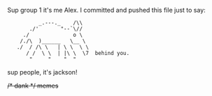 Sup group 1 it's me Alex.
I committed and pushed this file just to say:


              _.---._    /\\
           ./'       "--`\//
         ./              o \
        /./\  )______   \__ \
       ./  / /\ \   | \ \  \ \
          / /  \ \  | |\ \  \7  behind you.
           "     "    "  "
sup people, it's jackson!


<s>/* dank */ memes</s>
